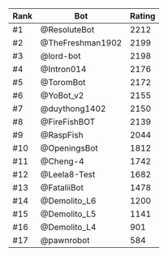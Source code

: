Rank|Bot|Rating
---|---|---
#1|@ResoluteBot|2212
#2|@TheFreshman1902|2199
#3|@lord-bot|2198
#4|@Intron014|2176
#5|@ToromBot|2172
#6|@YoBot_v2|2155
#7|@duythong1402|2150
#8|@FireFishBOT|2139
#9|@RaspFish|2044
#10|@OpeningsBot|1812
#11|@Cheng-4|1742
#12|@Leela8-Test|1682
#13|@FataliiBot|1478
#14|@Demolito_L6|1200
#15|@Demolito_L5|1141
#16|@Demolito_L4|901
#17|@pawnrobot|584
